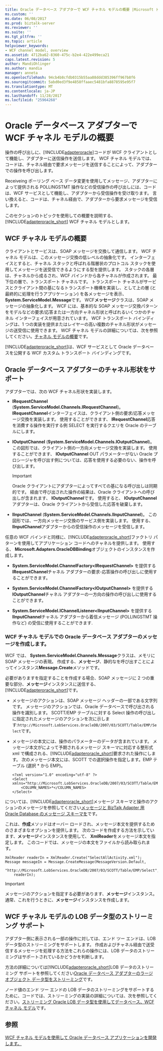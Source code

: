```yaml
---
title: Oracle データベース アダプターで WCF チャネル モデルの概要 |Microsoft ドキュメント
ms.custom: ''
ms.date: 06/08/2017
ms.prod: biztalk-server
ms.reviewer: ''
ms.suite: ''
ms.tgt_pltfrm: ''
ms.topic: article
helpviewer_keywords:
- WCF channel model, overview
ms.assetid: 4712ba62-8360-475c-b2e4-422e499eca21
caps.latest.revision: 5
author: MandiOhlinger
ms.author: mandia
manager: anneta
ms.openlocfilehash: 94cb4b8cfdb0315b55aa88ddd385396ff967b8f6
ms.sourcegitcommit: 5abd0ed3f9e4858ffaaec5481bfa8878595e95f7
ms.translationtype: MT
ms.contentlocale: ja-JP
ms.lasthandoff: 11/28/2017
ms.locfileid: "25964268"
---
```

# <a name="overview-of-the-wcf-channel-model-with-the-oracle-database-adapter"></a>Oracle データベース アダプターで WCF チャネル モデルの概要
操作の呼び出しに、[!INCLUDE[adapteroracle](../../includes/adapteroracle-md.md)]コードが WCF クライアントとして機能し、アダプターに送信操作を送信します。 WCF チャネル モデルでは、コードは、チャネル経由で要求メッセージを送信することによって、アダプターでの操作を呼び出します。  
  
 Receiveing ポーリング ベース データ変更を使用してメッセージ、アダプターによって提供される POLLINGSTMT 操作などの受信操作の呼び出しには、コードは、WCF サービスとして機能し、アダプターから受信操作を受け取ります。 言い換えると、コードは、チャネル経由で、アダプターから要求メッセージを受信します。  
  
 このセクションのトピックを使用しての概要を説明する、 [!INCLUDE[adapteroracle_short](../../includes/adapteroracle-short-md.md)] WCF チャネル モデルとします。  
  
## <a name="wcf-channel-model-overview"></a>WCF チャネル モデルの概要  
 クライアントとサービスは、SOAP メッセージを交換して通信します。 WCF チャネル モデルは、このメッセージ交換の低レベルの抽象化です。 インターフェイスとすると、チャネル スタックと呼ばれる階層状のプロトコル スタックを使用してメッセージを送受信できるようにする型を提供します。 スタックの各層は、チャネルから成るされ、WCF バインドから各チャネルが作成されます。 最下位の層で、トランスポート チャネルです。 トランスポート チャネルがサービスとクライアント間の基になるトランスポート機構を実装し、として上の層 (と最終的に処理を行うアプリケーション) を各メッセージを表示、 **System.ServiceModel.Message**です。 WCF**メッセージ**クラスは、SOAP メッセージの抽象化します。 WCF には、基本的な SOAP メッセージ交換パターンをモデルなどの要求/応答または一方向チャネル形状と呼ばれるいくつかのチャネル インターフェイスが用意されています。 WCF トランスポート バインディングは、1 つの実装を提供またはレイヤーの高い複数のチャネル形状がメッセージの送受信に使用できます。 WCF チャネル モデルの詳細については、次を参照してください。[チャネル モデルの概要](https://msdn.microsoft.com/library/ms729840.aspx)です。   
  
 [!INCLUDE[adapteroracle_short](../../includes/adapteroracle-short-md.md)]は、WCF サービスとして Oracle データベースを公開する WCF カスタム トランスポート バインディングです。  
  
## <a name="supported-channel-shapes-for-the-oracle-database-adapter"></a>Oracle データベース アダプターのチャネル形状をサポート  
 アダプターでは、次の WCF チャネル形状を実装します。  
  
-   **IRequestChannel** (**System.ServiceModel.Channels.IRequestChannel**)。 **IRequestChannel**インターフェイスは、クライアント側の要求/応答メッセージ交換を実装します。 使用することができます、 **IRequestChannel**応答を消費する操作を実行する例 SELECT を実行するクエリを Oracle のテーブルにします。  
  
-   **IOutputChannel** (**System.ServiceModel.Channels.IOutputChannel**)。 この図形では、クライアント側の一方向メッセージ交換を実装します。 使用することができます、 **IOutputChannel** OUT パラメーターがない Oracle プロシージャを呼び出す例については、応答を使用する必要のない、操作を呼び出します。  
  
    > [!IMPORTANT]
    >  Oracle クライアントにアダプターによってすべての基になる呼び出しは同期的です。 経由で呼び出された操作の結果は、Oracle クライアントへの呼び出しが含まれます、 **IOutputChannel**です。 使用すると、 **IOutputChannel**アダプターは、Oracle クライアントから受信した応答を破棄します。  
  
-   **IInputChannel** (**System.ServiceModel.Channels.IInputChannel**)。 この図形では、一方向メッセージ交換のサービス側を実装します。 使用する、 **IInputChannel**アダプターからの受信操作のメッセージを受信します。  
  
 任意の WCF バインドと同様に、[!INCLUDE[adapteroracle_short](../../includes/adapteroracle-short-md.md)]ファクトリ パターンを使用してアプリケーション コードへのチャネルを提供します。 使用する、 **Microsoft.Adapters.OracleDBBinding**オブジェクトのインスタンスを作成します。  
  
-   **System.ServiceModel.ChannelFactory\<IRequestChannel\>** を提供する**IRequestChannel**チャネル アダプターの要求-応答操作の呼び出しに使用することができます。  
  
-   **System.ServiceModel.ChannelFactory\<IOutputChannel\>** を提供する**IOutputChannel**チャネル アダプターの一方向の操作の呼び出しに使用することができます。  
  
-   **System.ServiceModel.IChannelListener\<IInputChannel\>** を提供する**IInputChannel**チャネル アダプターから着信メッセージ (POLLINGSTMT 操作など) の受信に使用することができます.  
  
### <a name="creating-messages-for-the-oracle-database-adapter-in-the-wcf-channel-model"></a>WCF チャネル モデルでの Oracle データベース アダプターのメッセージを作成します。  
 WCF では、 **System.ServiceModel.Channels.Message**クラスは、メモリに SOAP メッセージの表現。 作成する、**メッセージ**、静的なを呼び出すことによってインスタンス**Message.Create**メソッドです。  
  
 必要がありますを指定することを作成する場合、SOAP メッセージに 2 つの重要な部分、**メッセージ**インスタンスに送信する、[!INCLUDE[adapteroracle_short](../../includes/adapteroracle-short-md.md)]です。  
  
-   メッセージのアクションは、SOAP メッセージ ヘッダーの一部である文字列です。 メッセージのアクションでは、Oracle データベースで呼び出される操作を識別します。 SCOTT/EMP テーブルに対する Select 操作の呼び出しに指定されたメッセージのアクションを次に示します:`http://Microsoft.LobServices.OracleDB/2007/03/SCOTT/Table/EMP/Select`です。  
  
-   メッセージの本文には、操作のパラメーターのデータが含まれています。 メッセージ本文がによって予期されるメッセージ スキーマに対応する整形式 xml で構成される、[!INCLUDE[adapteroracle_short](../../includes/adapteroracle-short-md.md)]要求された操作にします。 次のメッセージ本文には、SCOTT での選択操作を指定します。EMP テーブル (選択 * から EMP)。  
  
    ```  
    <?xml version="1.0" encoding="utf-8" ?>  
    <Select xmlns="http://Microsoft.LobServices.OracleDB/2007/03/SCOTT/Table/EMP">  
        <COLUMN_NAMES>*</COLUMN_NAMES>  
    </Select>  
    ```  
  
 については、[!INCLUDE[adapteroracle_short](../../includes/adapteroracle-short-md.md)]メッセージ スキーマと操作のアクションのメッセージを参照してください[メッセージと BizTalk Adapter 用 Oracle Database のメッセージ スキーマを](../../adapters-and-accelerators/adapter-oracle-database/messages-and-message-schemas-for-biztalk-adapter-for-oracle-database.md)です。  
  
 これは、**作成**メソッドはオーバー ロードされ、メッセージ本文を提供するためのさまざまなオプションを提供します。 次のコードを作成する方法を示しています、**メッセージ**インスタンスを使用して、 **XmlReader**をメッセージ本文を指定します。 このコードでは、メッセージの本文をファイルから読み取られます。  
  
```  
XmlReader readerIn = XmlReader.Create("SelectAllActivity.xml");  
Message messageIn = Message.CreateMessage(MessageVersion.Default,  
    "http://Microsoft.LobServices.OracleDB/2007/03/SCOTT/Table/EMP/Select",  
    readerIn);  
```  
  
> [!IMPORTANT]
>  メッセージのアクションを指定する必要があります、**メッセージ**インスタンス。 通常、これを行うときに、**メッセージ**インスタンスを作成します。  
  
## <a name="streaming-support-for-lob-data-types-in-the-wcf-channel-model"></a>WCF チャネル モデルの LOB データ型のストリーミング サポート  
 アダプター側に表示される一部の操作に対しては、エンド ツー エンドは、LOB データ型のストリーミングをサポートします。 作成およびチャネル経由で送受信するメッセージを処理する方法をこれらの操作には、LOB データのストリーミングはサポートされているかどうかを判断します。  
  
 方法の詳細については[!INCLUDE[adapteroracle_short](../../includes/adapteroracle-short-md.md)]LOB データのストリーミング サポートを参照してください[Oracle データベース アダプターのラージ オブジェクト データ型をストリーミング](../../adapters-and-accelerators/adapter-oracle-database/streaming-large-object-data-types-in-oracle-database-adapter.md)です。  
  
 ノード値のエンド ツー エンドの LOB データのストリーミングをサポートするために、コードでは、ストリーミングの実装の詳細については、次を参照してください。[ストリーミング Oracle LOB データ型を使用してデータベース、WCF チャネル モデル](../../adapters-and-accelerators/adapter-oracle-database/streaming-oracle-database-lob-data-types-using-the-wcf-channel-model.md)です。  
  
## <a name="see-also"></a>参照  
 [WCF チャネル モデルを使用して Oracle データベース アプリケーションを開発します。](../../adapters-and-accelerators/adapter-oracle-database/develop-oracle-database-applications-using-the-wcf-channel-model.md)